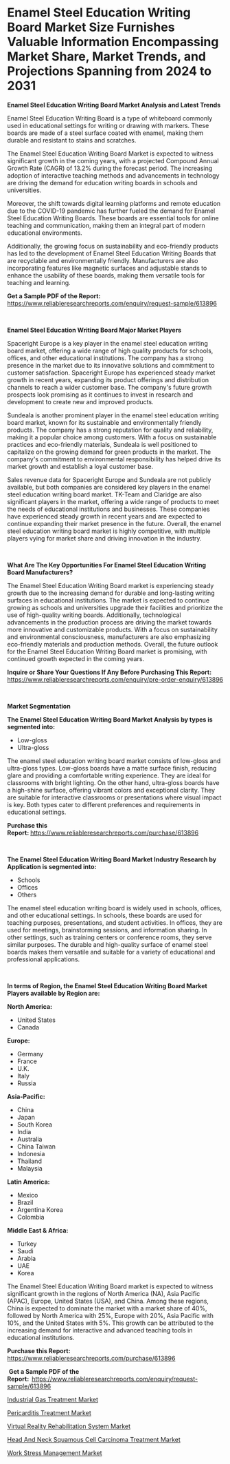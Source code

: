 <p><h1>Enamel Steel Education Writing Board Market Size Furnishes Valuable Information Encompassing Market Share, Market Trends, and Projections Spanning from 2024 to 2031</h1></p><p><strong>Enamel Steel Education Writing Board Market Analysis and Latest Trends</strong></p>
<p><p>Enamel Steel Education Writing Board is a type of whiteboard commonly used in educational settings for writing or drawing with markers. These boards are made of a steel surface coated with enamel, making them durable and resistant to stains and scratches.</p><p>The Enamel Steel Education Writing Board Market is expected to witness significant growth in the coming years, with a projected Compound Annual Growth Rate (CAGR) of 13.2% during the forecast period. The increasing adoption of interactive teaching methods and advancements in technology are driving the demand for education writing boards in schools and universities.</p><p>Moreover, the shift towards digital learning platforms and remote education due to the COVID-19 pandemic has further fueled the demand for Enamel Steel Education Writing Boards. These boards are essential tools for online teaching and communication, making them an integral part of modern educational environments.</p><p>Additionally, the growing focus on sustainability and eco-friendly products has led to the development of Enamel Steel Education Writing Boards that are recyclable and environmentally friendly. Manufacturers are also incorporating features like magnetic surfaces and adjustable stands to enhance the usability of these boards, making them versatile tools for teaching and learning.</p></p>
<p><strong>Get a Sample PDF of the Report:&nbsp;</strong> <a href="https://www.reliableresearchreports.com/enquiry/request-sample/613896">https://www.reliableresearchreports.com/enquiry/request-sample/613896</a></p>
<p>&nbsp;</p>
<p><strong>Enamel Steel Education Writing Board Major Market Players</strong></p>
<p><p>Spaceright Europe is a key player in the enamel steel education writing board market, offering a wide range of high quality products for schools, offices, and other educational institutions. The company has a strong presence in the market due to its innovative solutions and commitment to customer satisfaction. Spaceright Europe has experienced steady market growth in recent years, expanding its product offerings and distribution channels to reach a wider customer base. The company's future growth prospects look promising as it continues to invest in research and development to create new and improved products.</p><p>Sundeala is another prominent player in the enamel steel education writing board market, known for its sustainable and environmentally friendly products. The company has a strong reputation for quality and reliability, making it a popular choice among customers. With a focus on sustainable practices and eco-friendly materials, Sundeala is well positioned to capitalize on the growing demand for green products in the market. The company's commitment to environmental responsibility has helped drive its market growth and establish a loyal customer base.</p><p>Sales revenue data for Spaceright Europe and Sundeala are not publicly available, but both companies are considered key players in the enamel steel education writing board market. TK-Team and Claridge are also significant players in the market, offering a wide range of products to meet the needs of educational institutions and businesses. These companies have experienced steady growth in recent years and are expected to continue expanding their market presence in the future. Overall, the enamel steel education writing board market is highly competitive, with multiple players vying for market share and driving innovation in the industry.</p></p>
<p>&nbsp;</p>
<p><strong>What Are The Key Opportunities For Enamel Steel Education Writing Board Manufacturers?</strong></p>
<p><p>The Enamel Steel Education Writing Board market is experiencing steady growth due to the increasing demand for durable and long-lasting writing surfaces in educational institutions. The market is expected to continue growing as schools and universities upgrade their facilities and prioritize the use of high-quality writing boards. Additionally, technological advancements in the production process are driving the market towards more innovative and customizable products. With a focus on sustainability and environmental consciousness, manufacturers are also emphasizing eco-friendly materials and production methods. Overall, the future outlook for the Enamel Steel Education Writing Board market is promising, with continued growth expected in the coming years.</p></p>
<p><strong>Inquire or Share Your Questions If Any Before Purchasing This Report:</strong> <a href="https://www.reliableresearchreports.com/enquiry/pre-order-enquiry/613896">https://www.reliableresearchreports.com/enquiry/pre-order-enquiry/613896</a></p>
<p>&nbsp;</p>
<p><strong>Market Segmentation</strong></p>
<p><strong>The Enamel Steel Education Writing Board Market Analysis by types is segmented into:</strong></p>
<p><ul><li>Low-gloss</li><li>Ultra-gloss</li></ul></p>
<p><p>The enamel steel education writing board market consists of low-gloss and ultra-gloss types. Low-gloss boards have a matte surface finish, reducing glare and providing a comfortable writing experience. They are ideal for classrooms with bright lighting. On the other hand, ultra-gloss boards have a high-shine surface, offering vibrant colors and exceptional clarity. They are suitable for interactive classrooms or presentations where visual impact is key. Both types cater to different preferences and requirements in educational settings.</p></p>
<p><strong>Purchase this Report:&nbsp;</strong><a href="https://www.reliableresearchreports.com/purchase/613896">https://www.reliableresearchreports.com/purchase/613896</a></p>
<p>&nbsp;</p>
<p><strong>The Enamel Steel Education Writing Board Market Industry Research by Application is segmented into:</strong></p>
<p><ul><li>Schools</li><li>Offices</li><li>Others</li></ul></p>
<p><p>The enamel steel education writing board is widely used in schools, offices, and other educational settings. In schools, these boards are used for teaching purposes, presentations, and student activities. In offices, they are used for meetings, brainstorming sessions, and information sharing. In other settings, such as training centers or conference rooms, they serve similar purposes. The durable and high-quality surface of enamel steel boards makes them versatile and suitable for a variety of educational and professional applications.</p></p>
<p>&nbsp;</p>
<p><strong>In terms of Region, the Enamel Steel Education Writing Board Market Players available by Region are:</strong></p>
<p>
    <p> <strong> North America: </strong>
        <ul>
            <li>United States</li>
            <li>Canada</li>
        </ul>
        </p> 
    <p> <strong> Europe: </strong>
        <ul>
            <li>Germany</li>
            <li>France</li>
            <li>U.K.</li>
            <li>Italy</li>
            <li>Russia</li>
        </ul>
        </p> 
    <p> <strong> Asia-Pacific: </strong>
        <ul>
            <li>China</li>
            <li>Japan</li>
            <li>South Korea</li>
            <li>India</li>
            <li>Australia</li>
            <li>China Taiwan</li>
            <li>Indonesia</li>
            <li>Thailand</li>
            <li>Malaysia</li>
        </ul>
        </p> 
    <p> <strong> Latin America: </strong>
        <ul>
            <li>Mexico</li>
            <li>Brazil</li>
            <li>Argentina Korea</li>
            <li>Colombia</li>
        </ul>
        </p> 
    <p> <strong> Middle East & Africa: </strong>
        <ul>
            <li>Turkey</li>
            <li>Saudi</li>
            <li>Arabia</li>
            <li>UAE</li>
            <li>Korea</li>
        </ul>
    </p>
    </p>
<p><p>The Enamel Steel Education Writing Board market is expected to witness significant growth in the regions of North America (NA), Asia Pacific (APAC), Europe, United States (USA), and China. Among these regions, China is expected to dominate the market with a market share of 40%, followed by North America with 25%, Europe with 20%, Asia Pacific with 10%, and the United States with 5%. This growth can be attributed to the increasing demand for interactive and advanced teaching tools in educational institutions.</p></p>
<p><strong>Purchase this Report: </strong><a href="https://www.reliableresearchreports.com/purchase/613896">https://www.reliableresearchreports.com/purchase/613896</a></p>
<p>&nbsp;<strong>Get a Sample PDF of the Report:&nbsp;&nbsp;</strong><a href="https://www.reliableresearchreports.com/enquiry/request-sample/613896">https://www.reliableresearchreports.com/enquiry/request-sample/613896</a></p>
<p><strong></strong></p>
<p><p><a href="https://medium.com/@megancarr666/industrial-gas-treatment-market-size-cagr-trends-2024-2030-45c595dc00b8">Industrial Gas Treatment Market</a></p><p><a href="https://medium.com/@andrewgarza766/pericarditis-treatment-market-exploring-market-share-market-trends-and-future-growth-907a094f7917">Pericarditis Treatment Market</a></p><p><a href="https://medium.com/@megancarr666/virtual-reality-rehabilitation-system-market-the-key-to-successful-business-strategy-forecast-till-2513d91b7299">Virtual Reality Rehabilitation System Market</a></p><p><a href="https://medium.com/@andrewgarza766/head-and-neck-squamous-cell-carcinoma-treatment-market-outlook-industry-overview-and-forecast-d2626dac2a53">Head And Neck Squamous Cell Carcinoma Treatment Market</a></p><p><a href="https://medium.com/p/5598a89aa35f/edit">Work Stress Management Market</a></p></p>